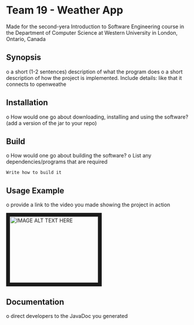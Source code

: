 # Team 19 - Weather App 

Made for the second-yera Introduction to Software Engineering course in the Department of Computer Science at Western University in London, Ontario, Canada

## Synopsis

o a short (1-2 sentences) description of what the program does
o a short description of how the project is implemented. Include details: like that it connects to openweathe

## Installation

o How would one go about downloading, installing and using the software? (add a version of the jar to your repo)

## Build

o How would one go about building the software?
o List any dependencies/programs that are required

```
Write how to build it
```

## Usage Example

o provide a link to the video you made showing the project in action

<a href="http://www.youtube.com/watch?feature=player_embedded&v=YOUTUBE_VIDEO_ID_HERE
" target="_blank"><img src="http://img.youtube.com/vi/YOUTUBE_VIDEO_ID_HERE/0.jpg" 
alt="IMAGE ALT TEXT HERE" width="240" height="180" border="10" /></a>

## Documentation

o direct developers to the JavaDoc you generated
